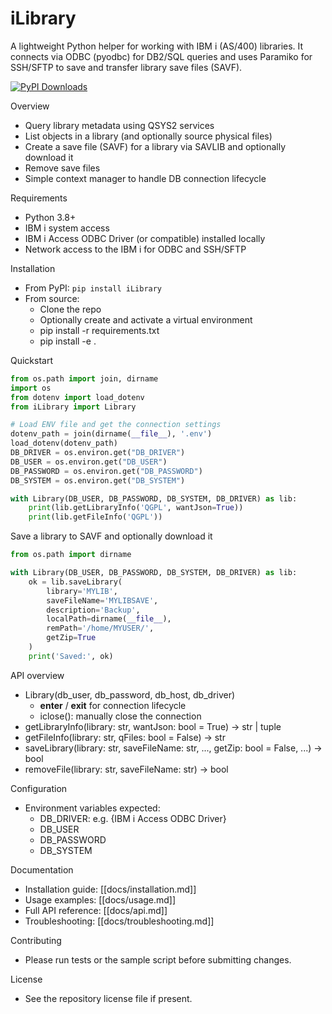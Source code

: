 # iLibrary

A lightweight Python helper for working with IBM i (AS/400) libraries. It connects via ODBC (pyodbc) for DB2/SQL queries and uses Paramiko for SSH/SFTP to save and transfer library save files (SAVF).

[![PyPI Downloads](https://static.pepy.tech/personalized-badge/ilibrary?period=total&units=INTERNATIONAL_SYSTEM&left_color=BLACK&right_color=MAGENTA&left_text=downloads)](https://pepy.tech/projects/ilibrary)

Overview
- Query library metadata using QSYS2 services
- List objects in a library (and optionally source physical files)
- Create a save file (SAVF) for a library via SAVLIB and optionally download it
- Remove save files
- Simple context manager to handle DB connection lifecycle

Requirements
- Python 3.8+
- IBM i system access
- IBM i Access ODBC Driver (or compatible) installed locally
- Network access to the IBM i for ODBC and SSH/SFTP

Installation
- From PyPI: `pip install iLibrary`
- From source:
  - Clone the repo
  - Optionally create and activate a virtual environment
  - pip install -r requirements.txt
  - pip install -e .

Quickstart
```python
from os.path import join, dirname
import os
from dotenv import load_dotenv
from iLibrary import Library

# Load ENV file and get the connection settings
dotenv_path = join(dirname(__file__), '.env')
load_dotenv(dotenv_path)
DB_DRIVER = os.environ.get("DB_DRIVER")
DB_USER = os.environ.get("DB_USER")
DB_PASSWORD = os.environ.get("DB_PASSWORD")
DB_SYSTEM = os.environ.get("DB_SYSTEM")

with Library(DB_USER, DB_PASSWORD, DB_SYSTEM, DB_DRIVER) as lib:
    print(lib.getLibraryInfo('QGPL', wantJson=True))
    print(lib.getFileInfo('QGPL'))
```

Save a library to SAVF and optionally download it
```python
from os.path import dirname

with Library(DB_USER, DB_PASSWORD, DB_SYSTEM, DB_DRIVER) as lib:
    ok = lib.saveLibrary(
        library='MYLIB',
        saveFileName='MYLIBSAVE',
        description='Backup',
        localPath=dirname(__file__),
        remPath='/home/MYUSER/',
        getZip=True
    )
    print('Saved:', ok)
```

API overview
- Library(db_user, db_password, db_host, db_driver)
  - __enter__ / __exit__ for connection lifecycle
  - iclose(): manually close the connection
- getLibraryInfo(library: str, wantJson: bool = True) -> str | tuple
- getFileInfo(library: str, qFiles: bool = False) -> str
- saveLibrary(library: str, saveFileName: str, ..., getZip: bool = False, ...) -> bool
- removeFile(library: str, saveFileName: str) -> bool

Configuration
- Environment variables expected:
  - DB_DRIVER: e.g. {IBM i Access ODBC Driver}
  - DB_USER
  - DB_PASSWORD
  - DB_SYSTEM

Documentation
- Installation guide: [[docs/installation.md]]
- Usage examples: [[docs/usage.md]]
- Full API reference: [[docs/api.md]]
- Troubleshooting: [[docs/troubleshooting.md]]

Contributing
- Please run tests or the sample script before submitting changes.

License
- See the repository license file if present.
  
